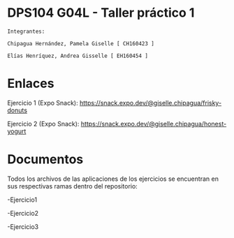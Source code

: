 # DPS104 G04L - Taller práctico 1

 	Integrantes: 

	Chipagua Hernández, Pamela Giselle [ CH160423 ]

	Elías Henríquez, Andrea Gisselle [ EH160454 ]

# Enlaces

  Ejercicio 1 (Expo Snack): https://snack.expo.dev/@giselle.chipagua/frisky-donuts
  
  Ejercicio 2 (Expo Snack): https://snack.expo.dev/@giselle.chipagua/honest-yogurt 

# Documentos

Todos los archivos de las aplicaciones de los ejercicios se encuentran en sus respectivas ramas dentro del repositorio:
	
-Ejercicio1

-Ejercicio2

-Ejercicio3
